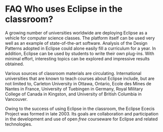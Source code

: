FAQ Who uses Eclipse in the classroom?
======================================

A growing number of universities worldwide are deploying Eclipse as a vehicle for computer science classes. The platform itself can be used very well as an example of state-of-the-art software. Analysis of the Design Patterns adopted in Eclipse could alone easily fill a curriculum for a year. In addition, Eclipse can be used by students to write their own plug-ins. With minimal effort, interesting topics can be explored and impressive results obtained.

Various sources of classroom materials are circulating. International universities that are known to teach courses about Eclipse include, but are not limited to, Carleton University in Ottawa, Ontario, Ecole des Mines de Nantes in France, University of Tuebingen in Germany, Royal Military College of Canada in Kingston, and University of British Columbia in Vancouver.

Owing to the success of using Eclipse in the classroom, the Eclipse Ececis Project was formed in late 2003. Its goals are collaboration and participation in the development and use of open _free_ courseware for Eclipse and related technologies.

